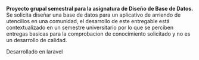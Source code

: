 **Proyecto grupal semestral para la asignatura de Diseño de Base de Datos.**
    Se solicita diseñar una base de datos para un aplicativo de arriendo de utencilios en una comunidad,
el desarrollo de este entregable está contextualizado en un semestre universitario por lo que se perciben 
entregas basicas para la comprobacion de conocimiento solicitado y no es un desarrollo de calidad.

Desarrollado en laravel
